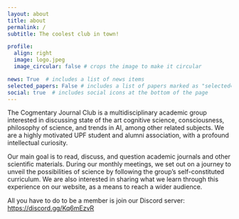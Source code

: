 ```yaml
---
layout: about
title: about
permalink: /
subtitle: The coolest club in town!

profile:
  align: right
  image: logo.jpeg
  image_circular: false # crops the image to make it circular

news: True  # includes a list of news items
selected_papers: False # includes a list of papers marked as "selected={true}"
social: true  # includes social icons at the bottom of the page
---
```


The Cogmentary Journal Club is a multidisciplinary academic group interested in discussing state of the art cognitive science, consciousness, philosophy of science, and trends in AI, among other related subjects. We are a highly motivated UPF student and alumni association, with a profound intellectual curiosity. 


Our main goal is to read, discuss, and question academic journals and other scientific materials. During our monthly meetings, we set out on a journey to unveil the possibilities of science by following the group’s self-constituted curriculum. We are also interested in sharing what we learn through this experience on our website, as a means to reach a wider audience.

 
All you have to do to be a member is join our Discord server: https://discord.gg/Kq6mEzvR 

